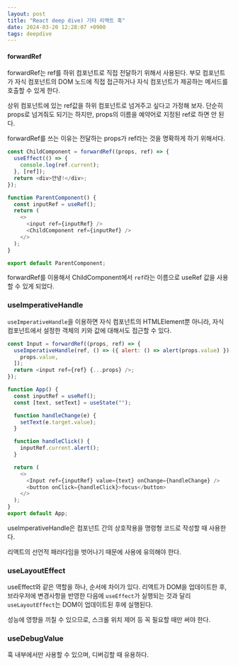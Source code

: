 ```yaml
---
layout: post
title: "React deep dive) 기타 리액트 훅"
date: 2024-03-20 12:28:07 +0900
tags: deepdive
---
```


#### forwardRef

forwardRef는 ref를 하위 컴포넌트로 직접 전달하기 위해서 사용된다. 부모 컴포넌트가 자식 컴포넌트의 DOM 노드에 직접 접근하거나 자식 컴포넌트가 제공하는 메서드를 호출할 수 있게 한다.

상위 컴포넌트에 있는 ref값을 하위 컴포넌트로 넘겨주고 싶다고 가정해 보자. 단순히 props로 넘겨줘도 되기는 하지만, props의 이름을 예약어로 지정된 ref로 하면 안 된다.

forwardRef를 쓰는 이유는 전달하는 props가 ref라는 것을 명확하게 하기 위해서다.

```js
const ChildComponent = forwardRef((props, ref) => {
  useEffect(() => {
    console.log(ref.current);
  }, [ref]);
  return <div>안녕!</div>;
});

function ParentComponent() {
  const inputRef = useRef();
  return (
    <>
      <input ref={inputRef} />
      <ChildComponent ref={inputRef} />
    </>
  );
}

export default ParentComponent;
```

forwardRef를 이용해서 ChildComponent에서 `ref`라는 이름으로 useRef 값을 사용할 수 있게 되었다.

### useImperativeHandle

`useImperativeHandle`을 이용하면 자식 컴포넌트의 HTMLElement뿐 아니라, 자식 컴포넌트에서 설정한 객체의 키와 값에 대해서도 접근할 수 있다.

```js
const Input = forwardRef((props, ref) => {
  useImperativeHandle(ref, () => ({ alert: () => alert(props.value) }), [
    props.value,
  ]);
  return <input ref={ref} {...props} />;
});

function App() {
  const inputRef = useRef();
  const [text, setText] = useState("");

  function handleChange(e) {
    setText(e.target.value);
  }

  function handleClick() {
    inputRef.current.alert();
  }

  return (
    <>
      <Input ref={inputRef} value={text} onChange={handleChange} />
      <button onClick={handleClick}>focus</button>
    </>
  );
}
export default App;
```

useImperativeHandle은 컴포넌트 간의 상호작용을 명령형 코드로 작성할 때 사용한다.

리액트의 선언적 패러다임을 벗어나기 때문에 사용에 유의해야 한다.

### useLayoutEffect

useEffect와 같은 역할을 하나, 순서에 차이가 있다.
리액트가 DOM을 업데이트한 후, 브라우저에 변경사항을 반영한 다음에 `useEffect`가 실행되는 것과 달리 `useLayoutEffect`는 DOM이 업데이트된 후에 실행된다.

성능에 영향을 끼칠 수 있으므로, 스크롤 위치 제어 등 꼭 필요할 때만 써야 한다.

### useDebugValue

훅 내부에서만 사용할 수 있으며, 디버깅할 때 유용하다.
